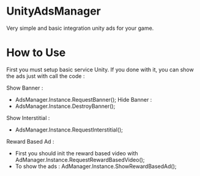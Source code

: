 # UnityAdsManager
Very simple and basic integration unity ads for your game.

# How to Use
First you must setup basic service Unity.
If you done with it, you can show the ads just with call the code :

Show Banner :
- AdsManager.Instance.RequestBanner();
Hide Banner :
- AdsManager.Instance.DestroyBanner();

Show Interstitial :
- AdsManager.Instance.RequestInterstitial();

Reward Based Ad :
- First you should init the reward based video with AdManager.Instance.RequestRewardBasedVideo();
- To show the ads : AdManager.Instance.ShowRewardBasedAd();
